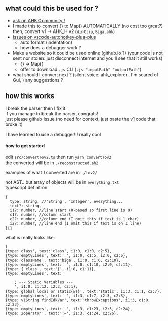 ## what could this be used for ?
* [ask on AHK Community!!](https://www.autohotkey.com/boards/viewtopic.php?f=6&t=90868)<br>
* I made this to convert {} to Map() AUTOMATICALLY (no cost too great?)<br> 
  then, convert v1 -> AHK_H v2 (`WinClip`, `Biga.ahk`)
* [issues on vscode-autohotkey-plus-plus](https://github.com/mark-wiemer/vscode-autohotkey-plus-plus/issues)<br>
  - auto format (indentation)
  - how does a debugger work ?
* Make a website so it could be used online (github.io ?) (your code is not sent nor stolen: just disconnect internet and you'll see that it still works)
  - {} -> Map()
  - offer to download `.js` CLI (`.js "inputPath" "outputPath"`)
* what should I convert next ? (silent voice: ahk_explorer.. I'm scared of Gui, ) any suggestions ?
## how this works
I break the parser then I fix it.<br>
if you manage to break the parser, congrats!<br>
just please github issue (no need for context, just paste the v1 code that broke it)

I have learned to use a debugger!!! really cool
#### how to get started
edit `src/convertTov2.ts` then run `yarn convertTov2`<br>
the converted will be in `./reconstructed.ah2`<br>

examples of what I converted are in `./tov2/`

not AST.. but array of objects will be in `everything.txt`<br>
typescript definition:
```
{
  type: string, //'String', 'Integer', everything...
  text?: string,
  i1?: number, //line start (0-based so first line is 0)
  c1?: number, //column start
  c2?: number, //column end (I omit this if text is 1 char)
  i2?: number, //line end (I omit this if text is on 1 line)
}[]
```
what is really looks like:
```
[
{type:'class', text:'class', i1:0, c1:0, c2:5},
{type:'emptyLines', text:' ', i1:0, c1:5, i2:0, c2:6},
{type:'className', text:'biga', i1:0, c1:6, c2:10},
{type:'emptyLines', text:' ', i1:0, c1:10, i2:0, c2:11},
{type:'{ class', text:'{', i1:0, c1:11},
{type:'emptyLines', text:'

	; --- Static Variables ---
	', i1:0, c1:12, i2:3, c2:1},
{type:'global local or static{ws}', text:'static', i1:3, c1:1, c2:7},
{type:'emptyLines', text:' ', i1:3, c1:7, i2:3, c2:8},
{type:'v1String findIdkVar', text:'throwExceptions', i1:3, c1:8, c2:23},
{type:'emptyLines', text:' ', i1:3, c1:23, i2:3, c2:24},
{type:'2operator', text:':=', i1:3, c1:24, c2:26},
```